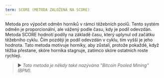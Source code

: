 ```yaml
---
term: SCORE (METODA ZALOŽENÁ NA SCORE)
---
```


Metoda pro výpočet odměn horníků v rámci těžebních poolů. Tento systém odměn je proporcionální, ale vážený podle času, kdy je podíl odevzdán. Metoda SCORE hodnotí podíly na základě času, který uplynul od začátku těžebního cyklu. Čím později je podíl odevzdán v cyklu, tím vyšší je jeho hodnota. Tato metoda motivuje horníky, aby zůstali, protože pokaždé, když těžba přestane, skóre horníka stagnuje, zatímco skóre ostatních roste rychleji.

> ► *Tato metoda je někdy také nazývána "Bitcoin Pooled Mining" (BPM).*